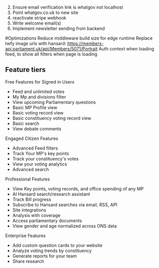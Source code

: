 2) Ensure email verification link is whatgov not localhost
3) Point whatgov.co.uk to new site
4) reactivate stripe webhook
5) Write welcome email(s)
6) Implement newsletter sending from backend

#Optimizations
Reduce middleware build size for edge runtime
Replace twfy image urls with hansard: https://members-api.parliament.uk/api/Members/5071/Portrait
Auth context when loading feed, to show all filters when page is loading


## Feature tiers
Free Features for Signed in Users
- Feed and unlimited votes
- My Mp and divisions filter
- View upcoming Parliamentary questions
- Basic MP Profile view
- Basic voting record view
- Basic constituency voting record view
- Basic search
- View debate comments

Engaged Citizen Features
- Advanced Feed filters
- Track Your MP's key points
- Track your constituency's votes
- View your voting analytics
- Advanced search

Professional Features
- View Key points, voting records, and office spending of any MP
- AI Hansard search/research assistant
- Track Bill progress
- Subscribe to Hansard searches via email, RSS, API
- Site integrations
- Analysis with coverage
- Access parliamentary documents
- View gender and age normalized across ONS data

Enterprise Features
- Add custom question cards to your website
- Analyze voting trends by constituency
- Generate reports for your team
- Share research